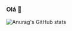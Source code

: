 ### Olá 👋

![Anurag's GitHub stats](https://github-readme-stats.vercel.app/api?username=yuri-barbosa21&show_icons=true&theme=synthwave)
